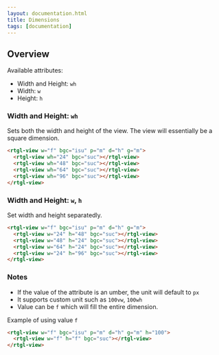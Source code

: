 ```yaml
---
layout: documentation.html
title: Dimensions
tags: [documentation]
---
```


## Overview

Available attributes:

* Width and Height: `wh`
* Width: `w`
* Height: `h`

### Width and Height: `wh`

Sets both the width and height of the view. The view will essentially be a square dimension.

```html
<rtgl-view w="f" bgc="isu" p="m" d="h" g="m">
  <rtgl-view wh="24" bgc="suc"></rtgl-view>
  <rtgl-view wh="48" bgc="suc"></rtgl-view>
  <rtgl-view wh="64" bgc="suc"></rtgl-view>
  <rtgl-view wh="96" bgc="suc"></rtgl-view>
</rtgl-view>
```

### Width and Height: `w`, `h`

Set width and height separatedly. 

```html
<rtgl-view w="f" bgc="isu" p="m" d="h" g="m">
  <rtgl-view w="24" h="48" bgc="suc"></rtgl-view>
  <rtgl-view w="48" h="24" bgc="suc"></rtgl-view>
  <rtgl-view w="64" h="24" bgc="suc"></rtgl-view>
  <rtgl-view w="24" h="96" bgc="suc"></rtgl-view>
</rtgl-view>
```

### Notes

* If the value of the attribute is an umber, the unit will default to `px`
* It supports custom unit such as `100vw`, `100wh`
* Value can be `f` which will fill the entire dimension.

Example of using value `f`

```html
<rtgl-view w="f" bgc="isu" p="m" d="h" g="m" h="100">
  <rtgl-view w="f" h="f" bgc="suc"></rtgl-view>
</rtgl-view>
```




